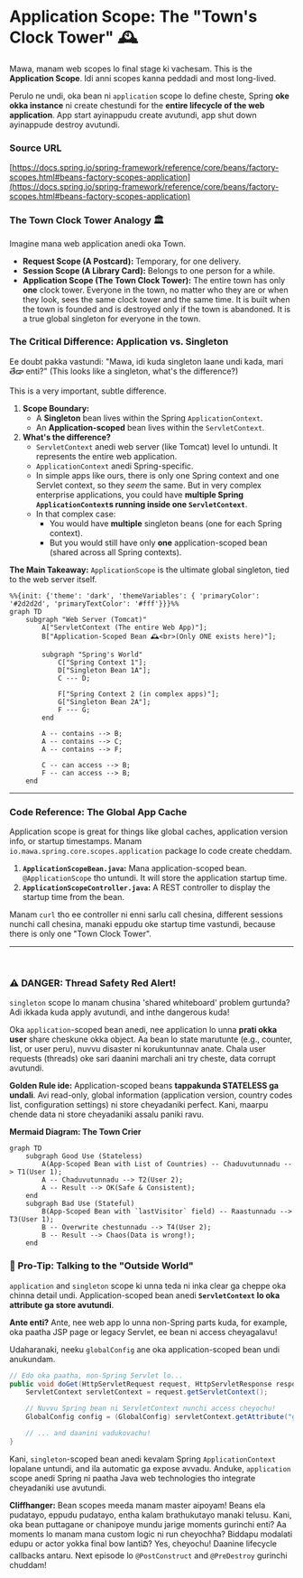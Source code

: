 # Application Scope: The "Town's Clock Tower" 🕰️

Mawa, manam web scopes lo final stage ki vachesam. This is the **Application Scope**. Idi anni scopes kanna peddadi and most long-lived.

Perulo ne undi, oka bean ni `application` scope lo define cheste, Spring **oke okka instance** ni create chestundi for the **entire lifecycle of the web application**. App start ayinappudu create avutundi, app shut down ayinappude destroy avutundi.

### Source URL
[https://docs.spring.io/spring-framework/reference/core/beans/factory-scopes.html#beans-factory-scopes-application](https://docs.spring.io/spring-framework/reference/core/beans/factory-scopes.html#beans-factory-scopes-application)

### The Town Clock Tower Analogy 🏛️
Imagine mana web application anedi oka Town.
-   **Request Scope (A Postcard):** Temporary, for one delivery.
-   **Session Scope (A Library Card):** Belongs to one person for a while.
-   **Application Scope (The Town Clock Tower):** The entire town has only **one** clock tower. Everyone in the town, no matter who they are or when they look, sees the same clock tower and the same time. It is built when the town is founded and is destroyed only if the town is abandoned. It is a true global singleton for everyone in the town.

### The Critical Difference: Application vs. Singleton
Ee doubt pakka vastundi: "Mawa, idi kuda singleton laane undi kada, mari తేడా enti?" (This looks like a singleton, what's the difference?)

This is a very important, subtle difference.
1.  **Scope Boundary:**
    *   A **Singleton** bean lives within the Spring `ApplicationContext`.
    *   An **Application-scoped** bean lives within the `ServletContext`.
2.  **What's the difference?**
    *   `ServletContext` anedi web server (like Tomcat) level lo untundi. It represents the entire web application.
    *   `ApplicationContext` anedi Spring-specific.
    *   In simple apps like ours, there is only one Spring context and one Servlet context, so they *seem* the same. But in very complex enterprise applications, you could have **multiple Spring `ApplicationContext`s running inside one `ServletContext`**.
    *   In that complex case:
        *   You would have **multiple** singleton beans (one for each Spring context).
        *   But you would still have only **one** application-scoped bean (shared across all Spring contexts).

**The Main Takeaway:** `ApplicationScope` is the ultimate global singleton, tied to the web server itself.

```mermaid
%%{init: {'theme': 'dark', 'themeVariables': { 'primaryColor': '#2d2d2d', 'primaryTextColor': '#fff'}}}%%
graph TD
    subgraph "Web Server (Tomcat)"
        A["ServletContext (The entire Web App)"];
        B["Application-Scoped Bean 🕰️<br>(Only ONE exists here)"];

        subgraph "Spring's World"
            C["Spring Context 1"];
            D["Singleton Bean 1A"];
            C --- D;

            F["Spring Context 2 (in complex apps)"];
            G["Singleton Bean 2A"];
            F --- G;
        end

        A -- contains --> B;
        A -- contains --> C;
        A -- contains --> F;

        C -- can access --> B;
        F -- can access --> B;
    end
```
---
### Code Reference: The Global App Cache
Application scope is great for things like global caches, application version info, or startup timestamps. Manam `io.mawa.spring.core.scopes.application` package lo code create cheddam.
1.  **`ApplicationScopeBean.java`:** Mana application-scoped bean. `@ApplicationScope` tho untundi. It will store the application startup time.
2.  **`ApplicationScopeController.java`:** A REST controller to display the startup time from the bean.

Manam `curl` tho ee controller ni enni sarlu call chesina, different sessions nunchi call chesina, manaki eppudu oke startup time vastundi, because there is only one "Town Clock Tower".

---
<br>

### ⚠️ DANGER: Thread Safety Red Alert!

`singleton` scope lo manam chusina 'shared whiteboard' problem gurtunda? Adi ikkada kuda apply avutundi, and inthe dangerous kuda!

Oka `application`-scoped bean anedi, nee application lo unna **prati okka user** share cheskune okka object. Aa bean lo state marutunte (e.g., counter, list, or user peru), nuvvu disaster ni korukuntunnav anate. Chala user requests (threads) oke sari daanini marchali ani try cheste, data corrupt avutundi.

**Golden Rule ide:** Application-scoped beans **tappakunda STATELESS ga undali**. Avi read-only, global information (application version, country codes list, configuration settings) ni store cheyadaniki perfect. Kani, maarpu chende data ni store cheyadaniki assalu paniki ravu.

**Mermaid Diagram: The Town Crier**
```mermaid
graph TD
    subgraph Good Use (Stateless)
        A(App-Scoped Bean with List of Countries) -- Chaduvutunnadu --> T1(User 1);
        A -- Chaduvutunnadu --> T2(User 2);
        A -- Result --> OK(Safe & Consistent);
    end
    subgraph Bad Use (Stateful)
        B(App-Scoped Bean with `lastVisitor` field) -- Raastunnadu --> T3(User 1);
        B -- Overwrite chestunnadu --> T4(User 2);
        B -- Result --> Chaos(Data is wrong!);
    end
```

### 🚀 Pro-Tip: Talking to the "Outside World"

`application` and `singleton` scope ki unna teda ni inka clear ga cheppe oka chinna detail undi. Application-scoped bean anedi **`ServletContext` lo oka attribute ga store avutundi**.

**Ante enti?**
Ante, nee web app lo unna non-Spring parts kuda, for example, oka paatha JSP page or legacy Servlet, ee bean ni access cheyagalavu!

Udaharanaki, neeku `globalConfig` ane oka application-scoped bean undi anukundam.
```java
// Edo oka paatha, non-Spring Servlet lo...
public void doGet(HttpServletRequest request, HttpServletResponse response) {
    ServletContext servletContext = request.getServletContext();

    // Nuvvu Spring bean ni ServletContext nunchi access cheyochu!
    GlobalConfig config = (GlobalConfig) servletContext.getAttribute("globalConfig");

    // ... and daanini vadukovachu!
}
```
Kani, `singleton`-scoped bean anedi kevalam Spring `ApplicationContext` lopalane untundi, and ila automatic ga expose avvadu. Anduke, `application` scope anedi Spring ni paatha Java web technologies tho integrate cheyadaniki use avutundi.

**Cliffhanger:**
Bean scopes meeda manam master aipoyam! Beans ela pudatayo, eppudu pudatayo, entha kalam brathukutayo manaki telusu. Kani, oka bean puttagane or chanipoye mundu jarige moments gurinchi enti? Aa moments lo manam mana custom logic ni run cheyochha? Biddapu modalati edupu or actor yokka final bow lantiవి? Yes, cheyochu! Daanine lifecycle callbacks antaru. Next episode lo `@PostConstruct` and `@PreDestroy` gurinchi chuddam!
